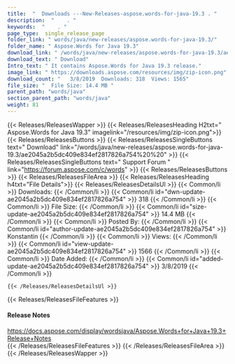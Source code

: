 ```yaml
---
title:  "  Downloads ---New-Releases-aspose.words-for-java-19.3 . " 
description:  "    . " 
keywords:  "    . " 
page_type:  single_release_page
folder_link: " words/java/new-releases/aspose.words-for-java-19.3/"
folder_name: " Aspose.Words for Java 19.3"
download_link: " /words/java/new-releases/aspose.words-for-java-19.3/ae2045a2b5dc409e834ef2817826a754"
download_text: " Download"
Intro_text: " It contains Aspose.Words for Java 19.3 release."
image_link: " https://downloads.aspose.com/resources/img/zip-icon.png"
download_count: "   3/8/2019  Downloads: 318  Views: 1565"
file_size: "  File Size: 14.4 MB "
parent_path: "words/java"
section_parent_path: "words/java"
weight: 81 
---
```


{{< Releases/ReleasesWapper >}}
  {{< Releases/ReleasesHeading H2txt=" Aspose.Words for Java 19.3" imagelink="/resources/img/zip-icon.png">}}
  {{< Releases/ReleasesButtons >}}
    {{< Releases/ReleasesSingleButtons text=" Download" link="/words/java/new-releases/aspose.words-for-java-19.3/ae2045a2b5dc409e834ef2817826a754%20%20" >}}
    {{< Releases/ReleasesSingleButtons text=" Support Forum " link="https://forum.aspose.com/c/words" >}}
  {{< Releases/ReleasesButtons >}}
  {{< Releases/ReleasesFileArea >}}
    {{< Releases/ReleasesHeading h4txt="File Details">}}
    {{< Releases/ReleasesDetailsUl >}}
            {{< Common/li  >}} Downloads: {{< /Common/li >}} 
      {{< Common/li id="dwn-update-ae2045a2b5dc409e834ef2817826a754" >}} 318 {{< /Common/li >}} 
      {{< Common/li  >}} File Size: {{< /Common/li >}} 
      {{< Common/li id="size-update-ae2045a2b5dc409e834ef2817826a754" >}} 14.4 MB {{< /Common/li >}} 
      {{< Common/li  >}} Posted By: {{< /Common/li >}} 
      {{< Common/li id="author-update-ae2045a2b5dc409e834ef2817826a754" >}} Konstantin {{< /Common/li >}} 
      {{< Common/li  >}} Views: {{< /Common/li >}} 
      {{< Common/li id="view-update-ae2045a2b5dc409e834ef2817826a754" >}} 1566 {{< /Common/li >}} 
      {{< Common/li  >}} Date Added: {{< /Common/li >}} 
      {{< Common/li id="added-update-ae2045a2b5dc409e834ef2817826a754" >}} 3/8/2019 {{< /Common/li >}} 

    {{< /Releases/ReleasesDetailsUl >}}

  {{< Releases/ReleasesFileFeatures >}}
      <h4>Release Notes</h4><div><a href="https://docs.aspose.com/display/wordsjava/Aspose.Words+for+Java+19.3+Release+Notes">https://docs.aspose.com/display/wordsjava/Aspose.Words+for+Java+19.3+Release+Notes</a></div>
  {{< /Releases/ReleasesFileFeatures >}}
 {{< /Releases/ReleasesFileArea >}}
{{< /Releases/ReleasesWapper >}}


